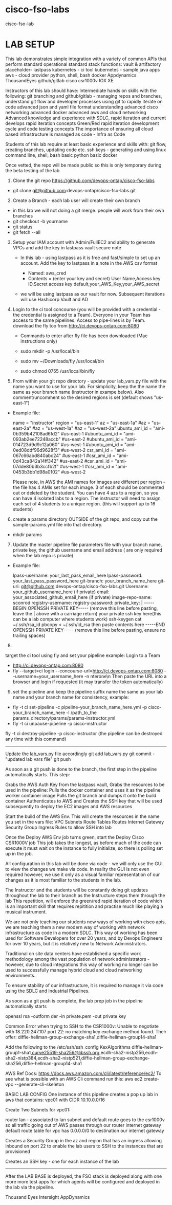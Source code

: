 # cisco-fso-labs
cisco-fso-lab
# LAB SETUP

This lab demonstrates simple integration with a variety of common APIs that perform standard operational standard stack functions:
vault & artifactory placeholder- lastpass
kubernetes - ci tool
kubernetes - sample java apps
aws - cloud provider
python, shell, bash
docker
Appdynamics
ThousandEyes
github/gitlab
cisco csr1000v
IOX XE

Instructors of this lab should have:
Intermediate hands on skills with the following:
git branching and github/gitlab - managing repos and branches, understand git flow and developer processes using git to rapidly iterate on code
advanced json and yaml file format understanding
advanced cisco networking
advanced docker
advanced aws and cloud networking
Advanced knowledge and experience with SDLC, rapid iteration and current develops rapid iteration concepts
Green/Red rapid iteration development cycle and code testing concepts
The importance of ensuring all cloud based infrastructure is managed as code - Infra as Code

Students of this lab require at least basic experience and skills with:
git flow, creating branches, updating code etc.
ssh keys - generating and using
linux command line, shell, bash
basic python
basic docker

Once vetted, the repo will be made public so this is only temporary during the beta testing of the lab

1. Clone the git repo
https://github.com/devops-ontap/cisco-fso-labs
- git clone git@github.com:devops-ontap/cisco-fso-labs.git

2. Create a Branch - each lab user will create their own branch
- in this lab we will not doing a git merge. people will work from their own branches
- git checkout -b yourname
- git status
- git fetch --all

3. Setup your IAM account with Admin/FullEC2 and ability to generate VPCs and add the key in lastpass vault secure note
    - In this lab - using lastpass as it is free and fast/simple to set up an account. Add the key to lastpass in a note in the AWS csv format
      - Named: aws_cred
      - Contents = (enter your key and secret)
      User Name,Access key ID,Secret access key
      default,your_AWS_Key,your_AWS_secret

    - we will be using lastpass as our vault for now. Subsequent iterations will use Hashicorp Vault and AD

4. Login to the ci tool concourse (you will be provided with a credential - the credential is assigned to a Team).
   Everyone in your Team has access to the same pipelines. Access to pipe-lines is by Team.
   download the fly too from http://ci.devops-ontap.com:8080
   - Commands to enter after fly file has been downloaded (Mac instructions only)

    - sudo mkdir -p /usr/local/bin
    - sudo mv ~/Downloads/fly /usr/local/bin
    - sudo chmod 0755 /usr/local/bin/fly

5. From within your git repo directory - update your lab_vars.py file with the name you want to use for your lab. For simplicity, keep the the name the same as your branch name (instructor in exampe below).  Also comment/uncomment so the desired regions is set (default shows "us-east-1")
  - Example file: 

    name = "instructor"
    region = "us-east-1"
    az = "us-east-1a"
    #az = "us-east-2a"
    #az = "us-west-1a"
    #az = "us-west-2a"
    ubuntu_ami_id = "ami-0b359b42108ad6fd2"  #us-east-1
    #ubuntu_ami_id = "ami-093ab2ee72248accb"  #us-east-2
    #ubuntu_ami_id = "ami-014723d9d9c12a060"  #us-west-1
    #ubuntu_ami_id = "ami-0ed08ddf96d9628f3"  #us-west-2
    csr_ami_id = "ami-067c66abd840abc24"  #us-east-1
    #csr_ami_id = "ami-0d43ca842a14ff342"  #us-east-2
    #csr_ami_id = "ami-07dde80b3b3ccfb2f"  #us-west-1
    #csr_ami_id = "ami-0453b3bb1d98a0102"  #us-west-2

    Please note, in AWS the AMI names for images are different per region  - the file has 4 AMIs set for each image.  3 of each should be commented out or deleted by the student.
    You can have 4 azs to a region, so you can have 4 isolated labs to a region. The instructor will need to assign each set of 4 students to a unique region.  (this will support up to 16 students)
    

6. create a params directory OUTSIDE of the git repo, and copy out the sample-params.yml file into that directory.
  - mkdir params
  

7. Update the master pipeline file parameters file with your branch name, private key, the github username and email address ( are only required when the lab repo is private)
  - Example file:

    lpass-username: your_last_pass_email_here
    lpass-password: your_last_pass_password_here
    git-branch: your_branch_name_here 
    git-uri: git@github.com:devops-ontap/cisco-fso-labs.git
    Username: your_github_username_here (if private)
    email: your_associated_github_email_here (if private)
    image-repo-name: sconrod
    registry-username:
    registry-password:
    private_key: |
    -----BEGIN OPENSSH PRIVATE KEY----- (remove this line before pasting, leave the | above with a carriage return)
    your private ssh key here(this can be a lab computer where students work)
    ssh-keygen
    cat ~/.ssh/rsa_id
    pbcopy < ~/.ssh/id_rsa
    then paste contents here
    -----END OPENSSH PRIVATE KEY----- (remove this line before pasting, ensure no trailing spaces)

8.
target the ci tool using fly and set your pipeline
example:
Login to a Team
- http://ci.devops-ontap.com:8080
- fly --target=ci login --concourse-url=http://ci.devops-ontap.com:8080 --username=your_username_here -n nterone\n
  Then paste the URL into a browser and login if requested (it may transfer the token automatically)


9. set the pipeline and keep the pipeline suffix name the same as your lab name and your branch name for consistency, example:
  - fly -t ci set-pipeline -c pipeline-your_branch_name_here.yml -p cisco-your_branch_name_here -l /path_to_the params_directory/params/params-instructor.yml
  - fly -t ci unpause-pipeline -p cisco-instructor

  fly -t ci destroy-pipeline -p cisco-instructor (the pipeline can be destroyed any time with this command)


----------------------------------------
Update the lab_vars.py file accordingly
git add  lab_vars.py
git commit - "updated lab vars file"
git push

As soon as a git push is done to the branch, the first step in the pipeline
automatically starts. This step:

Grabs the AWS Auth Key from the lastpass vault,
Grabs the resources to be used in the pipeline:
Pulls the docker container and uses it as the pipeline worker container image
Pulls the git branch and dumps it onto the build container
Authenticates to AWS and Creates the SSH key that will be used subsequently to deploy the EC2 images and AWS resources

Start the build of the AWS Env. This will create the resources in the name you set in the vars file:
VPC
Subnets
Route Tables
Routes
Internet Gateway
Security Group
Ingress Rules to allow SSH into lab

Once the Deploy AWS Env job turns green, start the Deploy Cisco CSR1000V job
This job takes the longest, as before much of the code can execute it must wait on the
instance to fully initialize, so there is polling set up in the job.

All configuration in this lab will be done via code - we will only use the GUI to view the changes we make via code. In reality the GUI is not even required
however, we use it only as a visual familiar representation of our changes as it is most familiar to the students in the lab.

The Instructor and the students will be constantly doing git updates throughout the lab to their branch as the Instructure steps them through the lab
This repetition, will enforce the green/red rapid iteration of code which is an important skill that requires repitition and practise much like playing a musical instrument.

We are not only teaching our students new ways of working with cisco apis, we are teaching them a new modern way of working with network infrastructure as code
in a modern SDLC. This way of working has been used for Software Developers for over 20 years, and by Devops Engineers for over 10 years,  but it is relatively new to Network Administrators.

Traditional on site data centers have established a specific work methodology among the vast population of network administrators - however, due to cloud integrations this way of working no longer can be used
to successfully manage hybrid cloud and cloud networking environments.

To ensure stability of our infrastructure, it is required to manage it via code using the SDLC and Industrial Pipelines.

As soon as a git push is complete, the lab prep job in the pipeline automatically starts


openssl rsa -outform der -in private.pem -out private.key


Common Error when trying to SSH to the CSR1000v:
Unable to negotiate with 18.220.247.107 port 22: no matching key exchange method found. Their offer: diffie-hellman-group-exchange-sha1,diffie-hellman-group14-sha1

Add the following to the /etc/ssh/ssh_config
KexAlgorithms diffie-hellman-group1-sha1,curve25519-sha256@libssh.org,ecdh-sha2-nistp256,ecdh-sha2-nistp384,ecdh-sha2-nistp521,diffie-hellman-group-exchange-sha256,diffie-hellman-group14-sha1

AWS Ref Docs:
https://docs.aws.amazon.com/cli/latest/reference/ec2/
To see what is possible with an AWS Cli command run this:
aws ec2 create-vpc --generate-cli-skeleton

BASIC LAB CONFIG
One instance of this pipeline creates a pop up lab in aws that contains:
vpc01 with CIDR 10.10.0.0/16

Create Two Subnets for vpc01:

router
lan - associated to lan subnet and default route goes to the csr1000v so all traffic going out of AWS passes through our router
internet gateway
default route table for vpc has 0.0.0.0/0 to destination our internet gateway

Creates a Security Group in the az and region that has an ingress allowing inbound on port 22
to enable the lab users to SSH to the instances that are provisioned

Creates an SSH key - one for each instance of the lab

---------

After the LAB BASE is deployed, the FSO stack is deployed along with one more more test apps
for which agents will be configured and deployed in the lab via the pipeline.

Thousand Eyes
Intersight
AppDynamics


